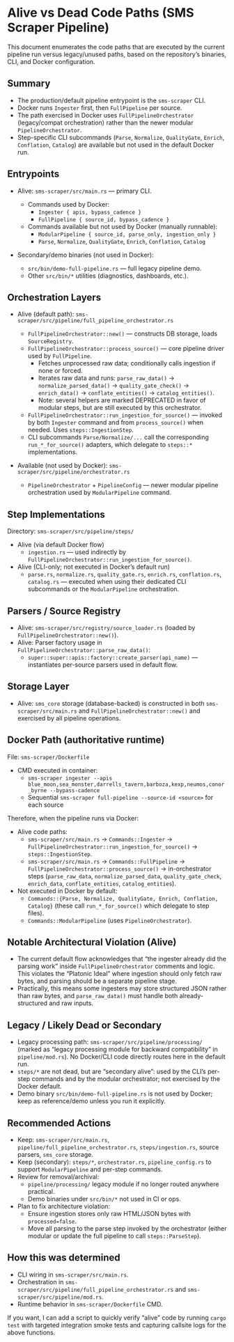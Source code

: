 # Alive vs Dead Code Paths (SMS Scraper Pipeline)

This document enumerates the code paths that are executed by the current pipeline run versus legacy/unused paths, based on the repository’s binaries, CLI, and Docker configuration.

## Summary

- The production/default pipeline entrypoint is the `sms-scraper` CLI.
- Docker runs `Ingester` first, then `FullPipeline` per source.
- The path exercised in Docker uses `FullPipelineOrchestrator` (legacy/compat orchestration) rather than the newer modular `PipelineOrchestrator`.
- Step-specific CLI subcommands (`Parse`, `Normalize`, `QualityGate`, `Enrich`, `Conflation`, `Catalog`) are available but not used in the default Docker run.

## Entrypoints

- Alive: `sms-scraper/src/main.rs` — primary CLI.
  - Commands used by Docker:
    - `Ingester { apis, bypass_cadence }`
    - `FullPipeline { source_id, bypass_cadence }`
  - Commands available but not used by Docker (manually runnable):
    - `ModularPipeline { source_id, parse_only, ingestion_only }`
    - `Parse`, `Normalize`, `QualityGate`, `Enrich`, `Conflation`, `Catalog`

- Secondary/demo binaries (not used in Docker):
  - `src/bin/demo-full-pipeline.rs` — full legacy pipeline demo.
  - Other `src/bin/*` utilities (diagnostics, dashboards, etc.).

## Orchestration Layers

- Alive (default path): `sms-scraper/src/pipeline/full_pipeline_orchestrator.rs`
  - `FullPipelineOrchestrator::new()` — constructs DB storage, loads `SourceRegistry`.
  - `FullPipelineOrchestrator::process_source()` — core pipeline driver used by `FullPipeline`.
    - Fetches unprocessed raw data; conditionally calls ingestion if none or forced.
    - Iterates raw data and runs: `parse_raw_data()` → `normalize_parsed_data()` → `quality_gate_check()` → `enrich_data()` → `conflate_entities()` → `catalog_entities()`.
    - Note: several helpers are marked DEPRECATED in favor of modular steps, but are still executed by this orchestrator.
  - `FullPipelineOrchestrator::run_ingestion_for_source()` — invoked by both `Ingester` command and from `process_source()` when needed. Uses `steps::IngestionStep`.
  - CLI subcommands `Parse/Normalize/...` call the corresponding `run_*_for_source()` adapters, which delegate to `steps::*` implementations.

- Available (not used by Docker): `sms-scraper/src/pipeline/orchestrator.rs`
  - `PipelineOrchestrator` + `PipelineConfig` — newer modular pipeline orchestration used by `ModularPipeline` command.

## Step Implementations

Directory: `sms-scraper/src/pipeline/steps/`

- Alive (via default Docker flow)
  - `ingestion.rs` — used indirectly by `FullPipelineOrchestrator::run_ingestion_for_source()`.
- Alive (CLI-only; not executed in Docker’s default run)
  - `parse.rs`, `normalize.rs`, `quality_gate.rs`, `enrich.rs`, `conflation.rs`, `catalog.rs` — executed when using their dedicated CLI subcommands or the `ModularPipeline` orchestration.

## Parsers / Source Registry

- Alive: `sms-scraper/src/registry/source_loader.rs` (loaded by `FullPipelineOrchestrator::new()`).
- Alive: Parser factory usage in `FullPipelineOrchestrator::parse_raw_data()`:
  - `super::super::apis::factory::create_parser(api_name)` — instantiates per-source parsers used in default flow.

## Storage Layer

- Alive: `sms_core` storage (database-backed) is constructed in both `sms-scraper/src/main.rs` and `FullPipelineOrchestrator::new()` and exercised by all pipeline operations.

## Docker Path (authoritative runtime)

File: `sms-scraper/Dockerfile`

- CMD executed in container:
  - `sms-scraper ingester --apis blue_moon,sea_monster,darrells_tavern,barboza,kexp,neumos,conor_byrne --bypass-cadence`
  - Sequential `sms-scraper full-pipeline --source-id <source>` for each source

Therefore, when the pipeline runs via Docker:

- Alive code paths:
  - `sms-scraper/src/main.rs` → `Commands::Ingester` → `FullPipelineOrchestrator::run_ingestion_for_source()` → `steps::IngestionStep`.
  - `sms-scraper/src/main.rs` → `Commands::FullPipeline` → `FullPipelineOrchestrator::process_source()` → in-orchestrator steps (`parse_raw_data`, `normalize_parsed_data`, `quality_gate_check`, `enrich_data`, `conflate_entities`, `catalog_entities`).
- Not executed in Docker by default:
  - `Commands::{Parse, Normalize, QualityGate, Enrich, Conflation, Catalog}` (these call `run_*_for_source()` which delegate to step files).
  - `Commands::ModularPipeline` (uses `PipelineOrchestrator`).

## Notable Architectural Violation (Alive)

- The current default flow acknowledges that “the ingester already did the parsing work” inside `FullPipelineOrchestrator` comments and logic. This violates the “Platonic Ideal” where ingestion should only fetch raw bytes, and parsing should be a separate pipeline stage.
- Practically, this means some ingesters may store structured JSON rather than raw bytes, and `parse_raw_data()` must handle both already-structured and raw inputs.

## Legacy / Likely Dead or Secondary

- Legacy processing path: `sms-scraper/src/pipeline/processing/` (marked as “legacy processing module for backward compatibility” in `pipeline/mod.rs`). No Docker/CLI code directly routes here in the default run.
- `steps/*` are not dead, but are “secondary alive”: used by the CLI’s per-step commands and by the modular orchestrator; not exercised by the Docker default.
- Demo binary `src/bin/demo-full-pipeline.rs` is not used by Docker; keep as reference/demo unless you run it explicitly.

## Recommended Actions

- Keep: `sms-scraper/src/main.rs`, `pipeline/full_pipeline_orchestrator.rs`, `steps/ingestion.rs`, source parsers, `sms_core` storage.
- Keep (secondary): `steps/*`, `orchestrator.rs`, `pipeline_config.rs` to support `ModularPipeline` and per-step commands.
- Review for removal/archival:
  - `pipeline/processing/` legacy module if no longer routed anywhere practical.
  - Demo binaries under `src/bin/*` not used in CI or ops.
- Plan to fix architecture violation:
  - Ensure ingestion stores only raw HTML/JSON bytes with `processed=false`.
  - Move all parsing to the parse step invoked by the orchestrator (either modular or update the full pipeline to call `steps::ParseStep`).

## How this was determined

- CLI wiring in `sms-scraper/src/main.rs`.
- Orchestration in `sms-scraper/src/pipeline/full_pipeline_orchestrator.rs` and `sms-scraper/src/pipeline/mod.rs`.
- Runtime behavior in `sms-scraper/Dockerfile` CMD.

If you want, I can add a script to quickly verify “alive” code by running `cargo test` with targeted integration smoke tests and capturing callsite logs for the above functions.
